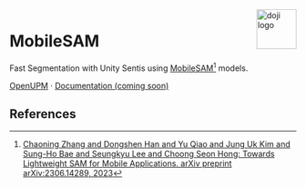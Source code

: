 <a href="https://www.doji-tech.com/">
  <img src="https://www.doji-tech.com/assets/favicon.ico" alt="doji logo" title="Doji" align="right" height="70" />
</a>

# MobileSAM
Fast Segmentation with Unity Sentis using [MobileSAM](https://github.com/ChaoningZhang/MobileSAM)[^1] models.

[OpenUPM] · [Documentation (coming soon)]

## References

[^1]: [Chaoning Zhang and Dongshen Han and Yu Qiao and Jung Uk Kim and Sung-Ho Bae and Seungkyu Lee and Choong Seon Hong: Towards Lightweight SAM for Mobile Applications. arXiv preprint arXiv:2306.14289, 2023](https://github.com/ChaoningZhang/MobileSAM)

[OpenUPM]: https://openupm.com/packages/com.doji.mobilesam
[Documentation (coming soon)]: https://github.com/julienkay/com.doji.mobilesam
